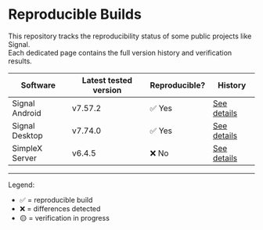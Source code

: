 # Reproducible Builds

This repository tracks the reproducibility status of some public projects like Signal.  
Each dedicated page contains the full version history and verification results.  

| Software        | Latest tested version | Reproducible? | History |
|-----------------|-----------------------|---------------|---------|
| Signal Android  | v7.57.2               | ✅ Yes        | [See details](history/Signal-Android.md) |
| Signal Desktop  | v7.74.0               | ✅ Yes        | [See details](history/Signal-Desktop.md) |
| SimpleX Server  | v6.4.5                | ❌ No         | [See details](history/SimpleX-Server.md) |

---

Legend:  

- ✅ = reproducible build  
- ❌ = differences detected  
- 🟡 = verification in progress  

